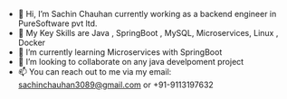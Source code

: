 - 👋 Hi, I’m Sachin Chauhan currently working as a backend engineer in PureSoftware pvt ltd.
- 👀 My Key Skills are Java , SpringBoot , MySQL, Microservices, Linux , Docker
- 🌱 I’m currently learning Microservices with SpringBoot
- 💞️ I’m looking to collaborate on any java develpoment project
- 📫 You can reach out to me via my email: sachinchauhan3089@gmail.com or +91-9113197632


